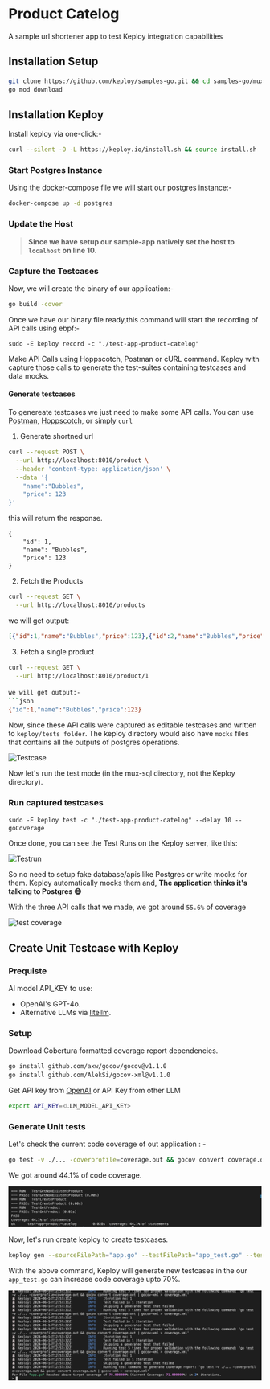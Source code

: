 # Product Catelog
A sample url shortener app to test Keploy integration capabilities

## Installation Setup

```bash
git clone https://github.com/keploy/samples-go.git && cd samples-go/mux-sql
go mod download
```

## Installation Keploy
Install keploy via one-click:-

```sh
curl --silent -O -L https://keploy.io/install.sh && source install.sh
```

### Start Postgres Instance 

Using the docker-compose file we will start our postgres instance:-

```bash
docker-compose up -d postgres
```

### Update the Host

> **Since we have setup our sample-app natively set the host to `localhost` on line 10.**

### Capture the Testcases

Now, we will create the binary of our application:-

```zsh
go build -cover
```

Once we have our binary file ready,this command will start the recording of API calls using ebpf:-

```shell
sudo -E keploy record -c "./test-app-product-catelog"
```

Make API Calls using Hoppscotch, Postman or cURL command. Keploy with capture those calls to generate the test-suites containing testcases and data mocks.

#### Generate testcases

To genereate testcases we just need to make some API calls. You can use [Postman](https://www.postman.com/), [Hoppscotch](https://hoppscotch.io/), or simply `curl`

1. Generate shortned url

```bash
curl --request POST \
  --url http://localhost:8010/product \
  --header 'content-type: application/json' \
  --data '{
    "name":"Bubbles", 
    "price": 123
}'
```
this will return the response. 
```
{
    "id": 1,
    "name": "Bubbles",
    "price": 123
}
```

2. Fetch the Products
```bash
curl --request GET \
  --url http://localhost:8010/products
```

we will get output:

```json
[{"id":1,"name":"Bubbles","price":123},{"id":2,"name":"Bubbles","price":123}]
```

3. Fetch a single product

```sh
curl --request GET \
  --url http://localhost:8010/product/1

we will get output:-
```json
{"id":1,"name":"Bubbles","price":123}
```

Now, since these API calls were captured as editable testcases and written to ``keploy/tests folder``. The keploy directory would also have `mocks` files that contains all the outputs of postgres operations. 

![Testcase](./img/testcase.png?raw=true)

Now let's run the test mode (in the mux-sql directory, not the Keploy directory).

### Run captured testcases

```shell
sudo -E keploy test -c "./test-app-product-catelog" --delay 10 --goCoverage
```

Once done, you can see the Test Runs on the Keploy server, like this:

![Testrun](./img/testrun.png?raw=true)

So no need to setup fake database/apis like Postgres or write mocks for them. Keploy automatically mocks them and, **The application thinks it's talking to Postgres 😄**

With the three API calls that we made, we got around `55.6%` of coverage

![test coverage](./img/coverage.png?raw=true)

## Create Unit Testcase with Keploy

### Prequiste
AI model API_KEY to use:

- OpenAI's GPT-4o.
- Alternative LLMs via [litellm](https://github.com/BerriAI/litellm?tab=readme-ov-file#quick-start-proxy---cli).

### Setup 

Download Cobertura formatted coverage report dependencies.

```bash
go install github.com/axw/gocov/gocov@v1.1.0
go install github.com/AlekSi/gocov-xml@v1.1.0 
```

Get API key from [OpenAI](https://platform.openai.com/) or API Key from other LLM

```bash
export API_KEY=<LLM_MODEL_API_KEY>
```

### Generate Unit tests

Let's check the current code coverage of out application : - 

```bash
go test -v ./... -coverprofile=coverage.out && gocov convert coverage.out | gocov-xml > coverage.xml
```
We got around 44.1% of code coverage.

![Go Test](./img/mux-utg.png?raw=true)

Now, let's run create keploy to create testcases.

```bash
keploy gen --sourceFilePath="app.go" --testFilePath="app_test.go" --testCommand="go test -v ./... -coverprofile=coverage.out && gocov convert coverage.out | gocov-xml > coverage.xml" --coverageReportPath="./coverage.xml" --expectedCoverage 70 --maxIterations 2
```

With the above command, Keploy will generate new testcases in the our `app_test.go` can increase code coverage upto 70%.

![Keploy Mux UTG](./img/mux-utg-codecov.png?raw=true)